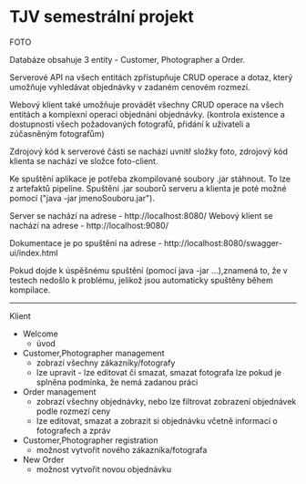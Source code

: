 # TJV semestrální projekt
FOTO 

Databáze obsahuje 3 entity - Customer, Photographer a Order.

Serverové API na všech entitách zpřístupňuje CRUD operace a dotaz, který umožňuje vyhledávat objednávky v zadaném cenovém rozmezí. 

Webový klient také umožňuje provádět všechny CRUD operace na všech entitách a komplexní operaci objednání objednávky. (kontrola existence a dostupnosti všech požadovaných fotografů, přidání k uživateli a zúčasněným fotografům)

Zdrojový kód k serverové části se nachází uvnitř složky foto, zdrojový kód klienta se nachází ve složce foto-client.

Ke spuštění aplikace je potřeba zkompilované soubory .jar stáhnout. To lze z artefaktů pipeline. 
Spuštění .jar souborů serveru a klienta je poté možné pomocí ("java -jar jmenoSouboru.jar").

Server se nachází na adrese - http://localhost:8080/
Webový klient se nachází na adrese - http://localhost:9080/

Dokumentace je po spuštění na adrese - http://localhost:8080/swagger-ui/index.html

Pokud dojde k úspěšnému spuštění (pomocí java -jar ...),znamená to, že v testech nedošlo k problému, jelikož jsou automaticky spuštěny během kompilace.

----
Klient
- Welcome
    - úvod
- Customer,Photographer management 
    - zobrazí všechny zákazníky/fotografy
    - lze upravit - lze editovat či smazat, smazat fotografa lze pokud je splněna podmínka, že nemá zadanou práci
- Order management 
    - zobrazí všechny objednávky, nebo lze filtrovat zobrazení objednávek podle rozmezí ceny
    - lze editovat, smazat a zobrazit si objednávku včetně informací o fotografech a zpráv
- Customer,Photographer registration 
    - možnost vytvořit nového zákazníka/fotografa
- New Order 
    - možnost vytvořit novou objednávku

